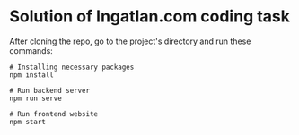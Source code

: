 # Solution of Ingatlan.com coding task

After cloning the repo, go to the project's directory and run these commands:

```shell
# Installing necessary packages
npm install

# Run backend server
npm run serve

# Run frontend website
npm start
```